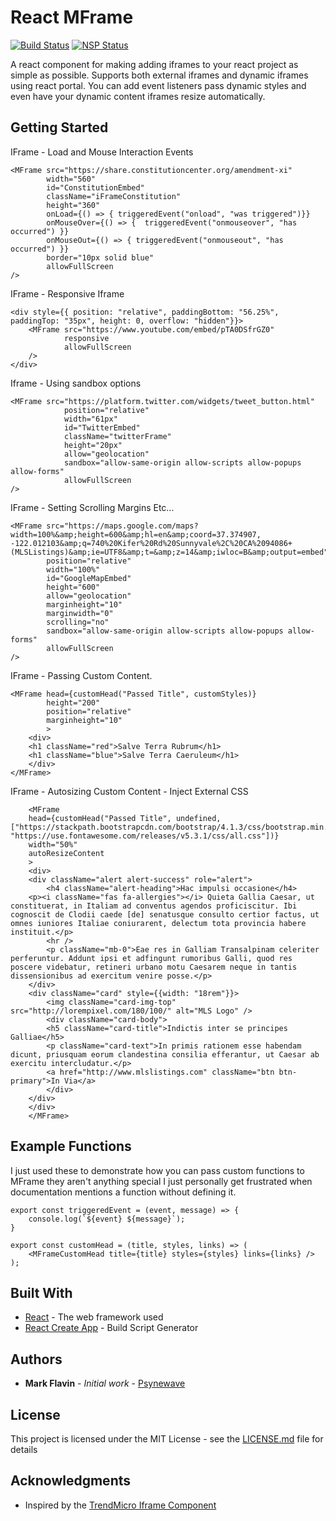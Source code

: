 # React MFrame

[![Build Status](https://api.travis-ci.com/psynewave/react-mframe.svg?branch=master)](https://travis-ci.com/psynewave/react-mframe) [![NSP Status](https://nodesecurity.io/orgs/psynewave/projects/0f9b6ff1-23bc-4e99-a95c-1f9815225414/badge)](https://nodesecurity.io/orgs/psynewave/projects/0f9b6ff1-23bc-4e99-a95c-1f9815225414)

A react component for making adding iframes to your react project as simple as possible. Supports both external iframes and dynamic iframes using react portal. You can add event listeners pass dynamic styles and even have your dynamic content iframes resize automatically.

## Getting Started

IFrame - Load and Mouse Interaction Events

```
<MFrame src="https://share.constitutioncenter.org/amendment-xi"
        width="560"
        id="ConstitutionEmbed"
        className="iFrameConstitution"
        height="360"
        onLoad={() => { triggeredEvent("onload", "was triggered")}}
        onMouseOver={() => {  triggeredEvent("onmouseover", "has occurred") }}
        onMouseOut={() => { triggeredEvent("onmouseout", "has occurred") }}
        border="10px solid blue"
        allowFullScreen
/>
```

IFrame - Responsive Iframe

```
<div style={{ position: "relative", paddingBottom: "56.25%", paddingTop: "35px", height: 0, overflow: "hidden"}}>
    <MFrame src="https://www.youtube.com/embed/pTA0DSfrGZ0"
            responsive
            allowFullScreen
    />
</div>
```

Iframe - Using sandbox options

```
<MFrame src="https://platform.twitter.com/widgets/tweet_button.html"
            position="relative"
            width="61px"
            id="TwitterEmbed"
            className="twitterFrame"
            height="20px"
            allow="geolocation"
            sandbox="allow-same-origin allow-scripts allow-popups allow-forms"
            allowFullScreen
/>
```

IFrame - Setting Scrolling Margins Etc...

```
<MFrame src="https://maps.google.com/maps?width=100%&amp;height=600&amp;hl=en&amp;coord=37.374907, -122.012103&amp;q=740%20Kifer%20Rd%20Sunnyvale%2C%20CA%2094086+(MLSListings)&amp;ie=UTF8&amp;t=&amp;z=14&amp;iwloc=B&amp;output=embed"
        position="relative"
        width="100%"
        id="GoogleMapEmbed"
        height="600"
        allow="geolocation"
        marginheight="10"
        marginwidth="0"
        scrolling="no"
        sandbox="allow-same-origin allow-scripts allow-popups allow-forms"
        allowFullScreen
/>
```

IFrame - Passing Custom Content.

```
<MFrame head={customHead("Passed Title", customStyles)}
        height="200"
        position="relative"
        marginheight="10"
        >
    <div>
    <h1 className="red">Salve Terra Rubrum</h1>
    <h1 className="blue">Salve Terra Caeruleum</h1>
    </div>
</MFrame>
```

IFrame - Autosizing Custom Content - Inject External CSS

```
    <MFrame
    head={customHead("Passed Title", undefined, ["https://stackpath.bootstrapcdn.com/bootstrap/4.1.3/css/bootstrap.min.css", "https://use.fontawesome.com/releases/v5.3.1/css/all.css"])}
    width="50%"
    autoResizeContent
    >
    <div>
    <div className="alert alert-success" role="alert">
        <h4 className="alert-heading">Hac impulsi occasione</h4>
    <p><i className="fas fa-allergies"></i> Quieta Gallia Caesar, ut constituerat, in Italiam ad conventus agendos proficiscitur. Ibi cognoscit de Clodii caede [de] senatusque consulto certior factus, ut omnes iuniores Italiae coniurarent, delectum tota provincia habere instituit.</p>
        <hr />
        <p className="mb-0">Eae res in Galliam Transalpinam celeriter perferuntur. Addunt ipsi et adfingunt rumoribus Galli, quod res poscere videbatur, retineri urbano motu Caesarem neque in tantis dissensionibus ad exercitum venire posse.</p>
    </div>
    <div className="card" style={{width: "18rem"}}>
        <img className="card-img-top" src="http://lorempixel.com/180/100/" alt="MLS Logo" />
        <div className="card-body">
        <h5 className="card-title">Indictis inter se principes Galliae</h5>
        <p className="card-text">In primis rationem esse habendam dicunt, priusquam eorum clandestina consilia efferantur, ut Caesar ab exercitu intercludatur.</p>
        <a href="http://www.mlslistings.com" className="btn btn-primary">In Via</a>
        </div>
    </div>
    </div>
    </MFrame>
```

## Example Functions

I just used these to demonstrate how you can pass custom functions to MFrame they aren't anything special I just personally get frustrated when documentation mentions a function without defining it.

```
export const triggeredEvent = (event, message) => {
    console.log(`${event} ${message}`);
}
```

```
export const customHead = (title, styles, links) => (
    <MFrameCustomHead title={title} styles={styles} links={links} />
);
```

## Built With

* [React](https://reactjs.org/) - The web framework used
* [React Create App](https://github.com/facebook/create-react-app) - Build Script Generator

## Authors

* **Mark Flavin** - *Initial work* - [Psynewave](https://github.com/psynewave)

## License

This project is licensed under the MIT License - see the [LICENSE.md](LICENSE.md) file for details

## Acknowledgments

* Inspired by the [TrendMicro Iframe Component](https://github.com/trendmicro-frontend/react-iframe)
